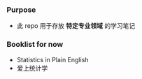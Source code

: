 ### Purpose 
- 此 repo 用于存放 **特定专业领域** 的学习笔记

### Booklist for now 
- Statistics in Plain English 
- 爱上统计学 